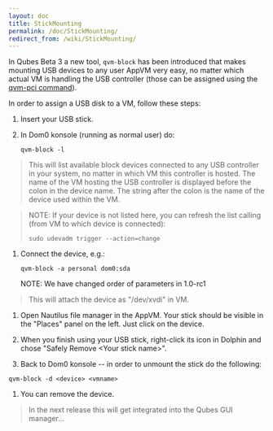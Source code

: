 ```yaml
---
layout: doc
title: StickMounting
permalink: /doc/StickMounting/
redirect_from: /wiki/StickMounting/
---
```


In Qubes Beta 3 a new tool, ```qvm-block``` has been introduced that makes mounting USB devices to any user AppVM very easy, no matter which actual VM is handling the USB controller (those can be assigned using the [qvm-pci command](/doc/AssigningDevices)).

In order to assign a USB disk to a VM, follow these steps:

1.  Insert your USB stick.

1.  In Dom0 konsole (running as normal user) do:

    ```
    qvm-block -l
    ```

> This will list available block devices connected to any USB controller in your system, no matter in which VM this controller is hosted. The name of the VM hosting the USB controller is displayed before the colon in the device name. The string after the colon is the name of the device used within the VM.

> NOTE: If your device is not listed here, you can refresh the list calling (from VM to which device is connected):
>
> ```
> sudo udevadm trigger --action=change
> ```

1.  Connect the device, e.g.:

    ```
    qvm-block -a personal dom0:sda
    ```

    NOTE: We have changed order of parameters in 1.0-rc1

> This will attach the device as "/dev/xvdi" in VM.

1.  Open Nautilus file manager in the AppVM. Your stick should be visible in the "Places" panel on the left. Just click on the device.

1.  When you finish using your USB stick, right-click its icon in Dolphin and chose "Safely Remove \<Your stick name\>".

1.  Back to Dom0 konsole -- in order to unmount the stick do the following:

```
qvm-block -d <device> <vmname>
```

1.  You can remove the device.

> In the next release this will get integrated into the Qubes GUI manager...
